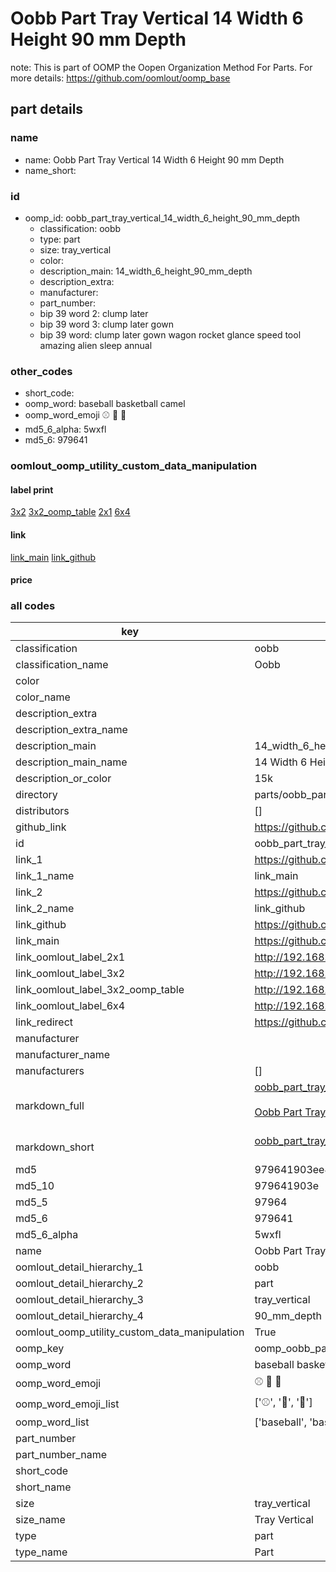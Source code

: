 # Oobb Part Tray Vertical 14 Width 6 Height 90 mm Depth  

note: This is part of OOMP the Oopen Organization Method For Parts. For more details: https://github.com/oomlout/oomp_base

##  part details
  







### name
* name: Oobb Part Tray Vertical 14 Width 6 Height 90 mm Depth
* name_short: 
### id
* oomp_id: oobb_part_tray_vertical_14_width_6_height_90_mm_depth
  * classification: oobb
  * type: part
  * size: tray_vertical
  * color: 
  * description_main: 14_width_6_height_90_mm_depth
  * description_extra: 
  * manufacturer: 
  * part_number: 
  * bip 39 word 2: clump later
  * bip 39 word 3: clump later gown
  * bip 39 word: clump later gown wagon rocket glance speed tool amazing alien sleep annual

### other_codes
* short_code: 
* oomp_word: baseball basketball camel
* oomp_word_emoji :baseball: :basketball: :camel:
* md5_6_alpha: 5wxfl
* md5_6: 979641






### oomlout_oomp_utility_custom_data_manipulation
#### label print
[3x2](http://192.168.1.245:1112/?label=oomp%205wxfl)
[3x2_oomp_table](http://192.168.1.108:1112/?label=oomp%205wxfl)
[2x1](http://192.168.1.242:1112/?label=oomp%205wxfl)
[6x4](http://192.168.1.55:1112/?label=oomp%205wxfl)    

#### link

[link_main](https://github.com/oomlout/oomlout_oomp_version_1_messy/tree/main/parts/oobb_part_tray_vertical_14_width_6_height_90_mm_depth) [link_github](https://github.com/oomlout/oomlout_oomp_version_1_messy/tree/main/parts/oobb_part_tray_vertical_14_width_6_height_90_mm_depth)                             

#### price







### all codes 
| key | value |  
| --- | --- |  
| classification | oobb |  
| classification_name | Oobb |  
| color |  |  
| color_name |  |  
| description_extra |  |  
| description_extra_name |  |  
| description_main | 14_width_6_height_90_mm_depth |  
| description_main_name | 14 Width 6 Height 90 mm Depth |  
| description_or_color | 15k |  
| directory | parts/oobb_part_tray_vertical_14_width_6_height_90_mm_depth |  
| distributors | [] |  
| github_link | https://github.com/oomlout/oomlout_oomp_part_src/tree/main/parts/oobb_part_tray_vertical_14_width_6_height_90_mm_depth |  
| id | oobb_part_tray_vertical_14_width_6_height_90_mm_depth |  
| link_1 | https://github.com/oomlout/oomlout_oomp_version_1_messy/tree/main/parts/oobb_part_tray_vertical_14_width_6_height_90_mm_depth |  
| link_1_name | link_main |  
| link_2 | https://github.com/oomlout/oomlout_oomp_version_1_messy/tree/main/parts/oobb_part_tray_vertical_14_width_6_height_90_mm_depth |  
| link_2_name | link_github |  
| link_github | https://github.com/oomlout/oomlout_oomp_version_1_messy/tree/main/parts/oobb_part_tray_vertical_14_width_6_height_90_mm_depth |  
| link_main | https://github.com/oomlout/oomlout_oomp_version_1_messy/tree/main/parts/oobb_part_tray_vertical_14_width_6_height_90_mm_depth |  
| link_oomlout_label_2x1 | http://192.168.1.242:1112/?label=oomp%205wxfl |  
| link_oomlout_label_3x2 | http://192.168.1.245:1112/?label=oomp%205wxfl |  
| link_oomlout_label_3x2_oomp_table | http://192.168.1.108:1112/?label=oomp%205wxfl |  
| link_oomlout_label_6x4 | http://192.168.1.55:1112/?label=oomp%205wxfl |  
| link_redirect | https://github.com/oomlout/oomlout_oomp_version_1_messy/tree/main/parts/oobb_part_tray_vertical_14_width_6_height_90_mm_depth |  
| manufacturer |  |  
| manufacturer_name |  |  
| manufacturers | [] |  
| markdown_full | [oobb_part_tray_vertical_14_width_6_height_90_mm_depth](none)<br>[](none)<br>[Oobb Part Tray Vertical 14 Width 6 Height 90 Mm Depth](none)<br><br> |  
| markdown_short | [oobb_part_tray_vertical_14_width_6_height_90_mm_depth](none)<br><br> |  
| md5 | 979641903ee4ba218addbf64ca5f5162 |  
| md5_10 | 979641903e |  
| md5_5 | 97964 |  
| md5_6 | 979641 |  
| md5_6_alpha | 5wxfl |  
| name | Oobb Part Tray Vertical 14 Width 6 Height 90 mm Depth |  
| oomlout_detail_hierarchy_1 | oobb |  
| oomlout_detail_hierarchy_2 | part |  
| oomlout_detail_hierarchy_3 | tray_vertical |  
| oomlout_detail_hierarchy_4 | 90_mm_depth |  
| oomlout_oomp_utility_custom_data_manipulation | True |  
| oomp_key | oomp_oobb_part_tray_vertical_14_width_6_height_90_mm_depth |  
| oomp_word | baseball basketball camel |  
| oomp_word_emoji | :baseball: :basketball: :camel: |  
| oomp_word_emoji_list | [':baseball:', ':basketball:', ':camel:'] |  
| oomp_word_list | ['baseball', 'basketball', 'camel'] |  
| part_number |  |  
| part_number_name |  |  
| short_code |  |  
| short_name |  |  
| size | tray_vertical |  
| size_name | Tray Vertical |  
| type | part |  
| type_name | Part |  
